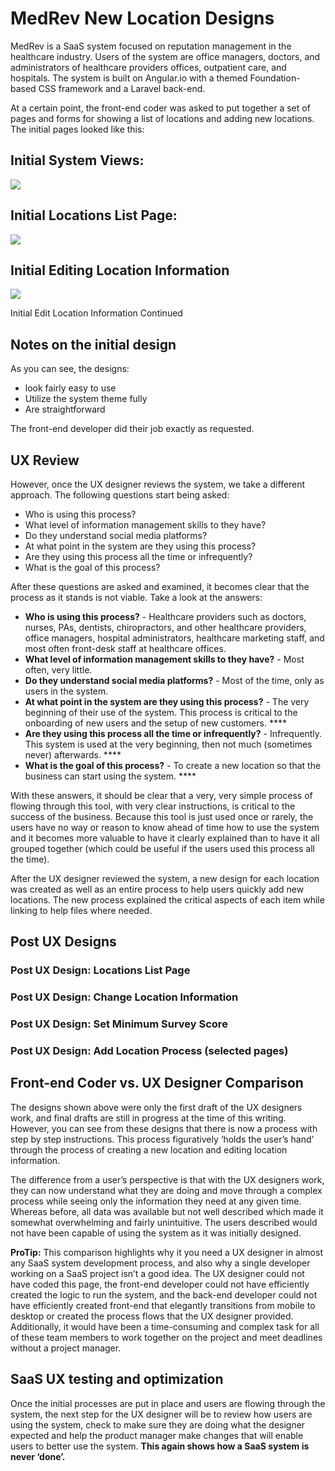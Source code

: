 # MedRev New Location Designs

MedRev is a SaaS system focused on reputation management in the healthcare industry. Users of the system are office managers, doctors, and administrators of healthcare providers offices, outpatient care, and hospitals. The system is built on Angular.io with a themed Foundation-based CSS framework and a Laravel back-end. 

At a certain point, the front-end coder was asked to put together a set of pages and forms for showing a list of locations and adding new locations. The initial pages looked like this:

## Initial System Views:

![](https://via.placeholder.com/800x300/09f/fff.png?text=medrev)

## Initial Locations List Page:

![](http://via.placeholder.com/600x300?text=Image%20Goes%20Here)

## Initial Editing Location Information

![](http://via.placeholder.com/600x300?text=Image%20Goes%20Here)

Initial Edit Location Information Continued

## Notes on the initial design

As you can see, the designs:

* look fairly easy to use 
* Utilize the system theme fully 
* Are straightforward 

The front-end developer did their job exactly as requested.

## UX Review

However, once the UX designer reviews the system, we take a different approach. The following questions start being asked:

* Who is using this process? 
* What level of information management skills to they have? 
* Do they understand social media platforms? 
* At what point in the system are they using this process? 
* Are they using this process all the time or infrequently? 
* What is the goal of this process? 

After these questions are asked and examined, it becomes clear that the process as it stands is not viable. Take a look at the answers:

* **Who is using this process?** - Healthcare providers such as doctors, nurses, PAs, dentists, chiropractors, and other healthcare providers, office managers, hospital administrators,  healthcare marketing staff, and most often front-desk staff at healthcare offices. 
* **What level of information management skills to they have?** - Most often, very little. 
* **Do they understand social media platforms?** - Most of the time, only as users in the system. 
* **At what point in the system are they using this process?** - The very beginning of their use of the system. This process is critical to the onboarding of new users and the setup of new customers. ****
* **Are they using this process all the time or infrequently?** - Infrequently. This system is used at the very beginning, then not much \(sometimes never\) afterwards. ****
* **What is the goal of this process?** - To create a new location so that the business can start using the system. ****

With these answers, it should be clear that a very, very simple process of flowing through this tool, with very clear instructions, is critical to the success of the business. Because this tool is just used once or rarely, the users have no way or reason to know ahead of time how to use the system and it becomes more valuable to have it clearly explained than to have it all grouped together \(which could be useful if the users used this process all the time\).

After the UX designer reviewed the system, a new design for each location was created as well as an entire process to help users quickly add new locations. The new process explained the critical aspects of each item while linking to help files where needed.

## Post UX Designs

### Post UX Design: Locations List Page

### Post UX Design: Change Location Information

### Post UX Design: Set Minimum Survey Score

### Post UX Design: Add Location Process \(selected pages\)

## Front-end Coder vs. UX Designer Comparison

The designs shown above were only the first draft of the UX designers work, and final drafts are still in progress at the time of this writing. However, you can see from these designs that there is now a process with step by step instructions. This process figuratively ‘holds the user’s hand’ through the process of creating a new location and editing location information. 

The difference from a user’s perspective is that with the UX designers work, they can now understand what they are doing and move through a complex process while seeing only the information they need at any given time. Whereas before, all data was available but not well described which made it somewhat overwhelming and fairly unintuitive. The users described would not have been capable of using the system as it was initially designed.

**ProTip:** This comparison highlights why it you need a UX designer in almost any SaaS system development process, and also why a single developer working on a SaaS project isn’t a good idea. The UX designer could not have coded this page, the front-end developer could not have efficiently created the logic to run the system, and the back-end developer could not have efficiently created front-end that elegantly transitions from mobile to desktop or created the process flows that the UX designer provided. Additionally, it would have been a time-consuming and complex task for all of these team members to work together on the project and meet deadlines without a project manager.

## SaaS UX testing and optimization

Once the initial processes are put in place and users are flowing through the system, the next step for the UX designer will be to review how users are using the system, check to make sure they are doing what the designer expected and help the product manager make changes that will enable users to better use the system. **This again shows how a SaaS system is never ‘done’.**

## 

